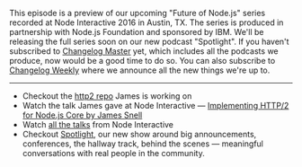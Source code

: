 This episode is a preview of our upcoming "Future of Node.js" series recorded at Node Interactive 2016 in Austin, TX. The series is produced in partnership with Node.js Foundation and sponsored by IBM. We'll be releasing the full series soon on our new podcast "Spotlight". If you haven't subscribed to [Changelog Master](https://changelog.com/master) yet, which includes all the podcasts we produce, now would be a good time to do so. You can also subscribe to [Changelog Weekly](https://changelog.com/weekly) where we announce all the new things we're up to.

---

- Checkout the [http2 repo](https://github.com/nodejs/http2) James is working on
- Watch the talk James gave at Node Interactive — [Implementing HTTP/2 for Node.js Core by James Snell](https://www.youtube.com/watch?v=7uNGKCao8gA&list=PLfMzBWSH11xYaaHMalNKqcEurBH8LstB8&index=40)
- Watch [all the talks](https://www.youtube.com/playlist?list=PLfMzBWSH11xYaaHMalNKqcEurBH8LstB8) from Node Interactive
- Checkout [Spotlight](https://changelog.com/spotlight), our new show around big announcements, conferences, the hallway track, behind the scenes — meaningful conversations with real people in the community.